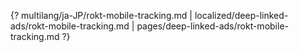 {? multilang/ja-JP/rokt-mobile-tracking.md | localized/deep-linked-ads/rokt-mobile-tracking.md | pages/deep-linked-ads/rokt-mobile-tracking.md ?}
